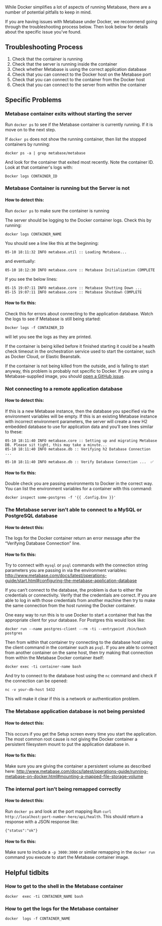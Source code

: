 
While Docker simplifies a lot of aspects of running Metabase, there are a number of potential pitfalls to keep in mind.

If you are having issues with Metabase under Docker, we recommend going through the troubleshooting process below. Then look below for details about the specific issue you've found.

## Troubleshooting Process
1. Check that the container is running
2. Check that the server is running inside the container
3. Check whether Metabase is using the correct application database
4. Check that you can connect to the Docker host on the Metabase port
5. Check that you can connect to the container from the Docker host
6. Check that you can connect to the server from within the container


## Specific Problems

### Metabase container exits without starting the server

Run `docker ps` to see if the Metabase container is currently running. If it is move on to the next step.

If `docker ps` does not show the running container, then list the stopped containers by running:

`docker ps -a | grep metabase/metabase`

And look for the container that exited most recently. Note the container ID.
Look at that container's logs with:

`Docker logs CONTAINER_ID`


### Metabase Container is running but the Server is not
#### How to detect this:
Run `docker ps` to make sure the container is running

The server should be logging to the Docker container logs. Check this by running:

`docker logs CONTAINER_NAME`

You should see a line like this at the beginning:
```
05-10 18:11:32 INFO metabase.util :: Loading Metabase...
```

and eventually:
```
05-10 18:12:30 INFO metabase.core :: Metabase Initialization COMPLETE
```

If you see the below lines:
```
05-15 19:07:11 INFO metabase.core :: Metabase Shutting Down ...
05-15 19:07:11 INFO metabase.core :: Metabase Shutdown COMPLETE
```

#### How to fix this:
Check this for errors about connecting to the application database.
Watch the logs to see if Metabase is still being started:

`Docker logs -f CONTAINER_ID`

will let you see the logs as they are printed.

If the container is being killed before it finished starting it could be a health check timeout in the orchestration service used to start the container, such as Docker Cloud, or Elastic Beanstalk.

If the container is not being killed from the outside, and is failing to start anyway, this problem is probably not specific to Docker. If you are using a Metabase-supplied image, you should [open a GitHub issue](https://github.com/metabase/metabase/issues/new).


### Not connecting to a remote application database
#### How to detect this:
If this is a new Metabase instance, then the database you specified via the environment variables will be empty. If this is an existing Metabase instance with incorrect environment parameters, the server will create a new H2 embedded database to use for application data and you’ll see lines similar to these:

```
05-10 18:11:40 INFO metabase.core :: Setting up and migrating Metabase DB. Please sit tight, this may take a minute...
05-10 18:11:40 INFO metabase.db :: Verifying h2 Database Connection ...

05-10 18:11:40 INFO metabase.db :: Verify Database Connection ...  ✅
```

#### How to fix this:
Double check you are passing environments to Docker in the correct way.
You can list the environment variables for a container with this command:

`docker inspect some-postgres -f '{{ .Config.Env }}'`


### The Metabase server isn’t able to connect to a MySQL or PostgreSQL database
#### How to detect this:
The logs for the Docker container return an error message after the “Verifying Database Connection” line.

#### How to fix this:
Try to connect with `mysql` or `psql` commands with the connection string parameters you are passing in via the environment variables: http://www.metabase.com/docs/latest/operations-guide/start.html#configuring-the-metabase-application-database

If you can’t connect to the database, the problem is due to either the credentials or connectivity. Verify that the credentials are correct. If you are able to log in with those credentials from another machine then try to make the same connection from the host running the Docker container.

One easy way to run this is to use Docker to start a container that has the appropriate client for your database. For Postgres this would look like:

`docker run --name postgres-client --rm -ti --entrypoint /bin/bash postgres`

Then from within that container try connecting to the database host using the client command in the container such as `psql`. If you are able to connect from another container on the same host, then try making that connection from within the Metabase Docker container itself:

`docker exec -ti container-name bash`

And try to connect to the database host using the `nc` command and check if the connection can be opened:

`nc -v your-db-host 5432`

This will make it clear if this is a network or authentication problem.

### The Metabase application database is not being persisted

#### How to detect this:
This occurs if you get the Setup screen every time you start the application. The most common root cause is not giving the Docker container a persistent filesystem mount to put the application database in.

#### How to fix this:
Make sure you are giving the container a persistent volume as described here: http://www.metabase.com/docs/latest/operations-guide/running-metabase-on-docker.html#mounting-a-mapped-file-storage-volume

### The internal port isn’t being remapped correctly

#### How to detect this:
Run `docker ps` and look at the port mapping
Run `curl http://localhost:port-number-here/api/health`. This should return a response with a JSON response like:
```
{"status":"ok"}
```

#### How to fix this:
Make sure to include a `-p 3000:3000` or similar remapping in the `docker run` command you execute to start the Metabase container image.


## Helpful tidbits

### How to get to the shell in the Metabase container

`docker  exec -ti CONTAINER_NAME bash`

### How to get the logs for the Metabase container

`docker  logs -f CONTAINER_NAME`
